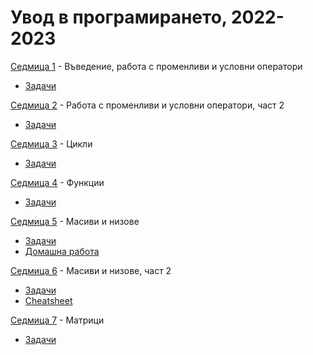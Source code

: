 # Увод в програмирането, 2022-2023


[Седмица 1](week01/) - Въведение, работа с променливи и условни оператори

* [Задачи](week01/tasks.md)

[Седмица 2](week02/) - Работа с променливи и условни оператори, част 2

* [Задачи](week02/tasks.md)

[Седмица 3](week03/) - Цикли

* [Задачи](week03/tasks.md)

[Седмица 4](week04/) - Функции

* [Задачи](week04/tasks.md)

[Седмица 5](week05/) - Масиви и низове

* [Задачи](week05/tasks.md)
* [Домашна работа](week05/homework/)

[Седмица 6](week06/) - Масиви и низове, част 2

* [Задачи](week06/tasks.md)
* [Cheatsheet](week06/arrays-cheatsheet.md)

[Седмица 7](week07/) - Матрици

* [Задачи](week07/tasks.md)